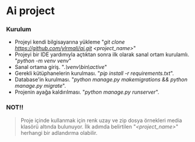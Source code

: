 # Ai project
### Kurulum
* Projeyi kendi bilgisayarına yükleme "_git clone https://github.com/ylrmali/ai.git <project_name>_"
* Projeyi bir IDE yardımıyla açtıktan sonra ilk olarak sanal ortam kurulamlı. "_python -m venv venv_"
* Sanal ortama giriş. "_.\venv\bin\active_"
* Gerekli kütüphanelerin kurulması. "_pip install -r requirements.txt_".
* Database'in kurulması. "_python manage.py makemigrations && python manage.py migrate_".
* Projenin ayağa kaldırılması. "_python manage.py runserver_".
### NOT!!
> Proje içinde kullanmak için renk uzay ve zip dosya örnekleri media klasörü altında bulunuyor.
> İlk adımda belirtilen "_<project_name>_" herhangi bir adlandırma olabilir.
